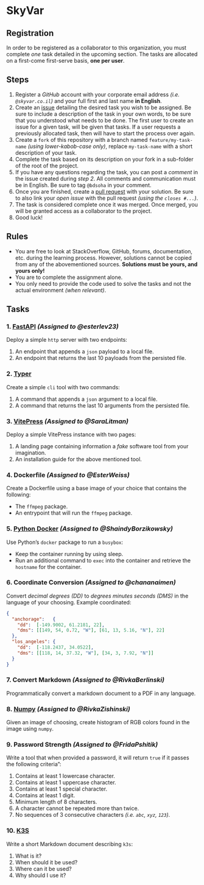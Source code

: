# SkyVar

## Registration

In order to be registered as a collaborator to this organization, you must complete *one* task detailed in the upcoming section. The tasks are allocated on a first-come first-serve basis, **one per user**.

## Steps

1.  Register a *GitHub* account with your corporate email address *(i.e. `@skyvar.co.il`)* and your full first and last name **in English**.
2.  Create an [issue](https://github.com/skyvar/registration/issues/new) detailing the desired task you wish to be assigned. Be sure to include a description of the task in your own words, to be sure that you understood what needs to be done. The first user to create an issue for a given task, will be given that tasks. If a user requests a previously allocated task, then will have to start the process over again.
3.  Create a `fork` of this repository with a branch named `feature/my-task-name` *(using lower-kabob-case only)*, replace `my-task-name` with a short description of your task.
4.  Complete the task based on its description on your fork in a sub-folder of the root of the project.
5.  If you have any questions regarding the task, you can post a *comment* in the issue created during *step 2*. All comments and communication must be in English. Be sure to tag `@bdsoha` in your comment.
6.  Once you are finished, create a [pull request](https://github.com/skyvar/registration/compare) with your solution. Be sure to also link your *open issue* with the pull request *(using the `closes #...`)*.
7.  The task is considered complete once it was merged. Once merged, you will be granted access as a collaborator to the project.
8.  Good luck!

## Rules

-   You are free to look at StackOverflow, GitHub, forums, documentation, etc. during the learning process. However, solutions cannot be copied from any of the abovementioned sources. **Solutions must be yours, and yours only!**
-   You are to complete the assignment alone.
-   You only need to provide the code used to solve the tasks and not the actual environment *(when relevant)*.

## Tasks

### 1. [FastAPI](https://fastapi.tiangolo.com/) *(Assigned to @esterlev23)*

Deploy a simple `http` server with two endpoints:

1.  An endpoint that appends a `json` payload to a local file.
2.  An endpoint that returns the last 10 payloads from the persisted file.

### 2. [Typer](https://typer.tiangolo.com/)

Create a simple `cli` tool with two commands:

1.  A command that appends a `json` argument to a local file.
2.  A command that returns the last 10 arguments from the persisted file.

### 3. [VitePress](https://vitepress.dev/) *(Assigned to @SaraLitman)*

Deploy a simple VitePress instance with two pages:

1.  A landing page containing information a *fake* software tool from your imagination.
2.  An installation guide for the above mentioned tool.

### 4. Dockerfile *(Assigned to @EsterWeiss)*

Create a Dockerfile using a base image of your choice that contains the following:

-   The `ffmpeg` package.
-   An entrypoint that will run the `ffmpeg` package.

### 5. [Python Docker](https://pypi.org/project/docker/) *(Assigned to @ShaindyBorzikowsky)*

Use Python’s `docker` package to run a `busybox`:

-   Keep the container running by using sleep.
-   Run an additional command to `exec` into the container and retrieve the `hostname` for the container.

### 6. Coordinate Conversion *(Assigned to @chananaimen)*

Convert *decimal degrees (DD)* to *degrees minutes seconds (DMS)* in the language of your choosing. Example coordinated:

```json
{
  "anchorage":   {
    "dd":  [-149.9002, 61.2181, 22],
    "dms": [[149, 54, 0.72, "W"], [61, 13, 5.16, "N"], 22]
  },
  "los_angeles": {
    "dd":  [-118.2437, 34.0522],
    "dms": [[118, 14, 37.32, "W"], [34, 3, 7.92, "N"]]
  }
}
```

### 7. Convert Markdown *(Assigned to @RivkaBerlinski)*

Programmatically convert a markdown document to a PDF in any language.

### 8. [Numpy](https://numpy.org/) *(Assigned to @RivkaZishinski)*

Given an image of choosing, create histogram of RGB colors found in the image using `numpy`.

### 9. Password Strength *(Assigned to @FridaPshitik)*

Write a tool that when provided a password, it will return `true` if it passes the following criteria”:

1.  Contains at least 1 lowercase character.
2.  Contains at least 1 uppercase character.
3.  Contains at least 1 special character.
4.  Contains at least 1 digit.
5.  Minimum length of 8 characters.
6.  A character cannot be repeated more than twice.
7.  No sequences of 3 consecutive characters *(i.e. `abc`, `xyz`, `123`)*.

### 10. [K3S](https://k3s.io/)

Write a short Markdown document describing `k3s`:

1.  What is it?
2.  When should it be used?
3.  Where can it be used?
4.  Why should I use it?
